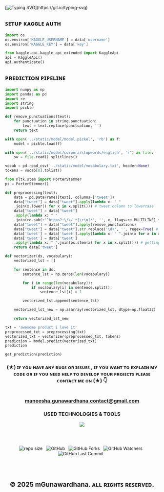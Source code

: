 [![Typing SVG](https://readme-typing-svg.herokuapp.com?font=Fira+Code&weight=600&size=40&pause=1000&color=1FF77A&center=true&vCenter=true&width=750&height=60&lines=SENTIMENT+ANALYSIS+LEARNING...)](https://git.io/typing-svg)

## ꜱᴇᴛᴜᴘ ᴋᴀɢɢʟᴇ ᴀᴜᴛʜ
```python
import os
os.environ['KAGGLE_USERNAME'] = data['username']
os.environ['KAGGLE_KEY'] = data['key']

from kaggle.api.kaggle_api_extended import KaggleApi
api = KaggleApi()
api.authenticate()
```
## ᴘʀᴇᴅɪᴄᴛɪᴏɴ ᴘɪᴘᴇʟɪɴᴇ
```python
import numpy as np
import pandas as pd
import re
import string
import pickle

def remove_punctuations(text):
    for punctuation in string.punctuation:
        text = text.replace(punctuation, '')
    return text

with open('../static/model/model.pickel', 'rb') as f:
    model = pickle.load(f)

with open('../static/model/corpora/stopwords/english', 'r') as file:
    sw = file.read().splitlines()

vocab = pd.read_csv('../static/model/vocabulary.txt', header=None)
tokens = vocab[0].tolist()

from nltk.stem import PorterStemmer
ps = PorterStemmer()

def preprocessing(text):
    data = pd.DataFrame([text], columns=['tweet'])
    data["tweet"] = data["tweet"].apply(lambda x: " "
    .join(x.lower() for x in x.split())) # tweet column to lowercase
    data["tweet"] = data["tweet"]
    .apply(lambda x: " "
    .join(re.sub(r'^https?:\/\/.*[\r\n]*', '', x, flags=re.MULTILINE) for x in x.split()))
    data["tweet"] = data["tweet"].apply(remove_punctuations)
    data["tweet"] = data["tweet"].str.replace('\d+', '', regex=True) # removing numbers
    data['tweet'] = data['tweet'].apply(lambda x: " ".join(x for x in x.split() if x not in sw))
    data['tweet'] = data['tweet']
    .apply(lambda x: " ".join(ps.stem(x) for x in x.split())) # getting base words
    return data['tweet']

def vectorizer(ds, vocabulary):
    vectorized_lst = []

    for sentence in ds:
        sentence_lst = np.zeros(len(vocabulary))

        for i in range(len(vocabulary)):
            if vocabulary[i] in sentence.split():
                sentence_lst[i] = 1

        vectorized_lst.append(sentence_lst)

    vectorized_lst_new = np.asarray(vectorized_lst, dtype=np.float32)

    return vectorized_lst_new

txt = 'awesome product i love it'
preprocessed_txt = preprocessing(txt)
vectorized_txt = vectorizer(preprocessed_txt, tokens)
prediction = model.predict(vectorized_txt)
prediction

get_prediction(prediction)
```


<div align="center">

### (★) ɪꜰ ʏᴏᴜ ʜᴀᴠᴇ ᴀɴʏ ʙᴜɢꜱ ᴏʀ ɪꜱꜱᴜᴇꜱ , ɪꜰ ʏᴏᴜ ᴡᴀɴᴛ ᴛᴏ ᴇxᴘʟᴀɪɴ ᴍʏ ᴄᴏᴅᴇ ᴏʀ ɪꜰ ʏᴏᴜ ɴᴇᴇᴅ ʜᴇʟᴘ ᴛᴏ ᴅᴇᴠᴇʟᴏᴘ ʏᴏᴜʀ ᴘʀᴏᴊᴇᴄᴛꜱ ᴘʟᴇᴀꜱᴇ ᴄᴏɴᴛᴀᴄᴛ ᴍᴇ ᴏɴ (★) 👇<br> <br> <br> maneesha.gunawardhana.contact@gmail.com

</div>

<div align="center">
 <h3>USED TECHNOLOGIES & TOOLS</h3>
     <img src="https://skillicons.dev/icons?i=py,pycharm,anaconda,github" />

</div>

<br><br>
<div align="center">

![repo size](https://img.shields.io/github/repo-size/mGunawardhana/sentiment_analysis_project_01?style=for-the-badge) &nbsp;
![GitHub](https://img.shields.io/github/license/mGunawardhana/sentiment_analysis_project_01?style=for-the-badge) &nbsp;
![GitHub Forks](https://img.shields.io/github/forks/mGunawardhana/sentiment_analysis_project_01?&labelColor=black&color=f7b731&style=for-the-badge) &nbsp;
![GitHub Watchers](https://img.shields.io/github/watchers/mGunawardhana/sentiment_analysis_project_01?style=for-the-badge) &nbsp;
![GitHub Last Commit](https://img.shields.io/github/last-commit/mGunawardhana/sentiment_analysis_project_01?style=for-the-badge) &nbsp;

</div>
<br><br>

<div align="center">

## © 2025 mGunawardhana. ᴀʟʟ ʀɪɢʜᴛꜱ ʀᴇꜱᴇʀᴠᴇᴅ.

</div>
